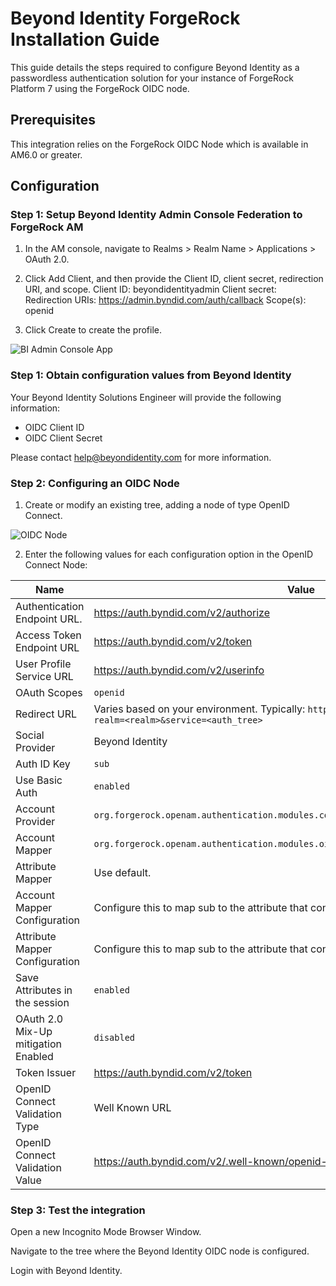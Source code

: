# Beyond Identity ForgeRock Installation Guide

This guide details the steps required to configure Beyond Identity as a passwordless authentication solution for your instance of ForgeRock Platform 7 using the ForgeRock OIDC node.
 
## Prerequisites
This integration relies on the ForgeRock OIDC Node which is available in AM6.0 or greater.

## Configuration

### Step 1: Setup Beyond Identity Admin Console Federation to ForgeRock AM

1. In the AM console, navigate to Realms > Realm Name > Applications > OAuth 2.0. 

2. Click Add Client, and then provide the Client ID, client secret, redirection URI, and scope. 
Client ID: beyondidentityadmin
Client secret: <specify a secret password>
Redirection URIs: https://admin.byndid.com/auth/callback
Scope(s): openid

3. Click Create to create the profile.

![BI Admin Console App](https://github.com/byndid/forgerock/blob/master/bi_admin_console_app.png)
 
### Step 1: Obtain configuration values from Beyond Identity

Your Beyond Identity Solutions Engineer will provide the following information: 

- OIDC Client ID
- OIDC Client Secret

Please contact help@beyondidentity.com for more information. 

### Step 2: Configuring an OIDC Node

1. Create or modify an existing tree, adding a node of type OpenID Connect. 

![OIDC Node](https://github.com/byndid/forgerock/blob/master/bi_oidc_auth_tree.png)

2. Enter the following values for each configuration option in the OpenID Connect Node:

| Name                                | Value                                                                                                               |
|-------------------------------------|-------------------------------------------------------------------------------------------------------------------- |
| Authentication Endpoint URL.        | https://auth.byndid.com/v2/authorize                                                                                |
| Access Token Endpoint URL           | https://auth.byndid.com/v2/token                                                                                    |
| User Profile Service URL            | https://auth.byndid.com/v2/userinfo                                                                                 |
| OAuth Scopes                        | `openid`                                                                                                            |
| Redirect URL                        | Varies based on your environment. Typically:  `https://<forgerock-domain>/openam/?realm=<realm>&service=<auth_tree>`|
| Social Provider                     | Beyond Identity                                                                                                     |
| Auth ID Key                         | `sub`                                                                                                               |
| Use Basic Auth                      | `enabled`                                                                                                           |
| Account Provider                    | `org.forgerock.openam.authentication.modules.common.mapping.DefaultAccountProvider`                                 |
| Account Mapper                      | `org.forgerock.openam.authentication.modules.oidc.JwtAttributeMapper`                                               |
| Attribute Mapper                    | Use default.                                                                                                        |
| Account Mapper Configuration        | Configure this to map sub to the attribute that contains your user’s id.                                            |
| Attribute Mapper Configuration      | Configure this to map sub to the attribute that contains your user’s id                                             |
| Save Attributes in the session      | `enabled`                                                                                                           |
| OAuth 2.0 Mix-Up mitigation Enabled | `disabled`                                                                                                          |
| Token Issuer                        | https://auth.byndid.com/v2/token                                                                                    |
| OpenID Connect Validation Type      | Well Known URL                                                                                                      |
| OpenID Connect Validation Value     | https://auth.byndid.com/v2/.well-known/openid-configuration                                                         |
 
### Step 3: Test the integration

Open a new Incognito Mode Browser Window. 

Navigate to the tree where the Beyond Identity OIDC node is configured.

Login with Beyond Identity.


